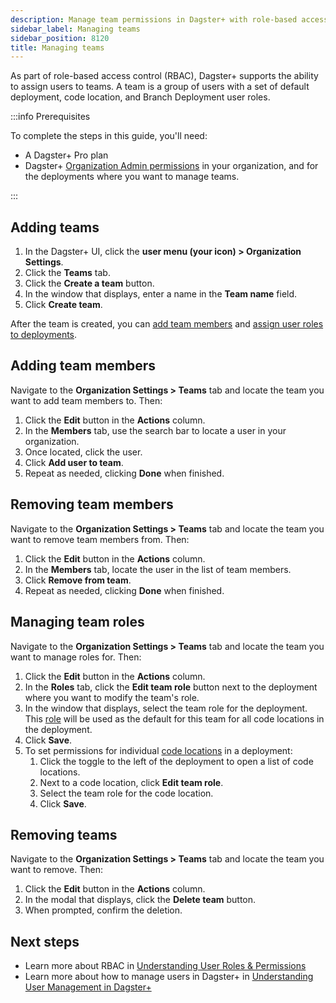 ```yaml
---
description: Manage team permissions in Dagster+ with role-based access control (RBAC).
sidebar_label: Managing teams
sidebar_position: 8120
title: Managing teams
---
```


As part of role-based access control (RBAC), Dagster+ supports the ability to assign users to teams. A team is a group of users with a set of default deployment, code location, and Branch Deployment user roles.

:::info Prerequisites

To complete the steps in this guide, you'll need:

- A Dagster+ Pro plan
- Dagster+ [Organization Admin permissions](/deployment/dagster-plus/authentication-and-access-control/rbac/user-roles-permissions) in your organization, and for the deployments where you want to manage teams.

:::

## Adding teams

1. In the Dagster+ UI, click the **user menu (your icon) > Organization Settings**.
2. Click the **Teams** tab.
3. Click the **Create a team** button.
4. In the window that displays, enter a name in the **Team name** field.
5. Click **Create team**.

After the team is created, you can [add team members](#adding-team-members) and [assign user roles to deployments](#managing-team-roles).

## Adding team members

Navigate to the **Organization Settings > Teams** tab and locate the team you want to add team members to. Then:

1. Click the **Edit** button in the **Actions** column.
2. In the **Members** tab, use the search bar to locate a user in your organization.
3. Once located, click the user.
4. Click **Add user to team**.
5. Repeat as needed, clicking **Done** when finished.

## Removing team members

Navigate to the **Organization Settings > Teams** tab and locate the team you want to remove team members from. Then:

1. Click the **Edit** button in the **Actions** column.
2. In the **Members** tab, locate the user in the list of team members.
3. Click **Remove from team**.
4. Repeat as needed, clicking **Done** when finished.

## Managing team roles

Navigate to the **Organization Settings > Teams** tab and locate the team you want to manage roles for. Then:

1. Click the **Edit** button in the **Actions** column.
2. In the **Roles** tab, click the **Edit team role** button next to the deployment where you want to modify the team's role.
3. In the window that displays, select the team role for the deployment. This [role](/deployment/dagster-plus/authentication-and-access-control/rbac/user-roles-permissions) will be used as the default for this team for all code locations in the deployment.
4. Click **Save**.
5. To set permissions for individual [code locations](/deployment/dagster-plus/authentication-and-access-control/rbac/user-roles-permissions) in a deployment:
   1. Click the toggle to the left of the deployment to open a list of code locations.
   2. Next to a code location, click **Edit team role**.
   3. Select the team role for the code location.
   4. Click **Save**.

## Removing teams

Navigate to the **Organization Settings > Teams** tab and locate the team you want to remove. Then:

1. Click the **Edit** button in the **Actions** column.
2. In the modal that displays, click the **Delete team** button.
3. When prompted, confirm the deletion.

## Next steps

- Learn more about RBAC in [Understanding User Roles & Permissions](/deployment/dagster-plus/authentication-and-access-control/rbac/user-roles-permissions)
- Learn more about how to manage users in Dagster+ in [Understanding User Management in Dagster+](/deployment/dagster-plus/authentication-and-access-control/rbac/users)
